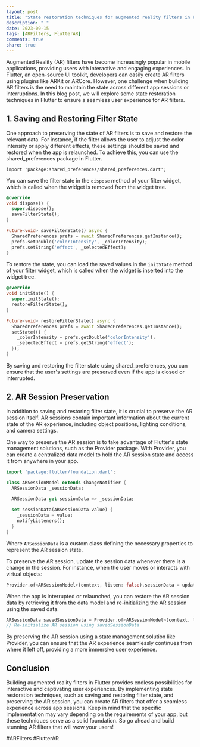 ```yaml
---
layout: post
title: "State restoration techniques for augmented reality filters in Flutter"
description: " "
date: 2023-09-15
tags: [ARFilters, FlutterAR]
comments: true
share: true
---
```


Augmented Reality (AR) filters have become increasingly popular in mobile applications, providing users with interactive and engaging experiences. In Flutter, an open-source UI toolkit, developers can easily create AR filters using plugins like ARKit or ARCore. However, one challenge when building AR filters is the need to maintain the state across different app sessions or interruptions. In this blog post, we will explore some state restoration techniques in Flutter to ensure a seamless user experience for AR filters.

## 1. Saving and Restoring Filter State

One approach to preserving the state of AR filters is to save and restore the relevant data. For instance, if the filter allows the user to adjust the color intensity or apply different effects, these settings should be saved and restored when the app is relaunched. To achieve this, you can use the shared_preferences package in Flutter.

`import 'package:shared_preferences/shared_preferences.dart';`

You can save the filter state in the `dispose` method of your filter widget, which is called when the widget is removed from the widget tree.

```dart
@override
void dispose() {
  super.dispose();
  saveFilterState();
}

Future<void> saveFilterState() async {
  SharedPreferences prefs = await SharedPreferences.getInstance();
  prefs.setDouble('colorIntensity', _colorIntensity);
  prefs.setString('effect', _selectedEffect);
}
```

To restore the state, you can load the saved values in the `initState` method of your filter widget, which is called when the widget is inserted into the widget tree.

```dart
@override
void initState() {
  super.initState();
  restoreFilterState();
}

Future<void> restoreFilterState() async {
  SharedPreferences prefs = await SharedPreferences.getInstance();
  setState(() {
    _colorIntensity = prefs.getDouble('colorIntensity');
    _selectedEffect = prefs.getString('effect');
  });
}
```

By saving and restoring the filter state using shared_preferences, you can ensure that the user's settings are preserved even if the app is closed or interrupted.

## 2. AR Session Preservation

In addition to saving and restoring filter state, it is crucial to preserve the AR session itself. AR sessions contain important information about the current state of the AR experience, including object positions, lighting conditions, and camera settings.

One way to preserve the AR session is to take advantage of Flutter's state management solutions, such as the Provider package. With Provider, you can create a centralized data model to hold the AR session state and access it from anywhere in your app.

```dart
import 'package:flutter/foundation.dart';

class ARSessionModel extends ChangeNotifier {
  ARSessionData _sessionData;

  ARSessionData get sessionData => _sessionData;

  set sessionData(ARSessionData value) {
    _sessionData = value;
    notifyListeners();
  }
}
```

Where `ARSessionData` is a custom class defining the necessary properties to represent the AR session state.

To preserve the AR session, update the session data whenever there is a change in the session. For instance, when the user moves or interacts with virtual objects:

```dart
Provider.of<ARSessionModel>(context, listen: false).sessionData = updatedSessionData;
```

When the app is interrupted or relaunched, you can restore the AR session data by retrieving it from the data model and re-initializing the AR session using the saved data.

```dart
ARSessionData savedSessionData = Provider.of<ARSessionModel>(context, listen: false).sessionData;
// Re-initialize AR session using savedSessionData
```

By preserving the AR session using a state management solution like Provider, you can ensure that the AR experience seamlessly continues from where it left off, providing a more immersive user experience.

## Conclusion

Building augmented reality filters in Flutter provides endless possibilities for interactive and captivating user experiences. By implementing state restoration techniques, such as saving and restoring filter state, and preserving the AR session, you can create AR filters that offer a seamless experience across app sessions. Keep in mind that the specific implementation may vary depending on the requirements of your app, but these techniques serve as a solid foundation. So go ahead and build stunning AR filters that will wow your users! 

#ARFilters #FlutterAR